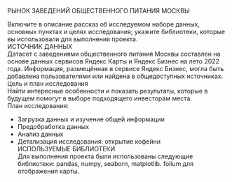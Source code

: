 РЫНОК ЗАВЕДЕНИЙ ОБЩЕСТВЕННОГО ПИТАНИЯ МОСКВЫ

Включите в описание рассказ об исследуемом наборе данных, основных пунктах и целях исследования; укажите библиотеки, которые вы использовали для выполнения проекта.
<br> ИСТОЧНИК ДАННЫХ
<br>Датасет с заведениями общественного питания Москвы составлен на основе данных сервисов Яндекс Карты и Яндекс Бизнес на лето 2022 года. Информация, размещённая в сервисе Яндекс Бизнес, могла быть добавлена пользователями или найдена в общедоступных источниках. 
<br> Цель и план исследования
<br>Найти интересные особенности и показать результаты, которые в будущем помогут в выборе подходящего инвесторам места.
<br>План исследования:
- Загрузка данных и изучение общей информации
- Предобработка данных
- Анализ данных
- Детализация исследования: открытие кофейни
<br> ИСПОЛЬЗУЕМЫЕ БИБЛИОТЕКИ
<br>Для выполнения проекта были использованы следующие библиотеки: pandas, numpy, seaborn, matplotlib. folium для отображения карты. 
